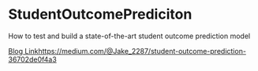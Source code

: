 # StudentOutcomePrediciton
How to test and build a state-of-the-art student outcome prediction model


[Blog Link](https://medium.com/@Jake_2287/student-outcome-prediction-36702de0f4a3)https://medium.com/@Jake_2287/student-outcome-prediction-36702de0f4a3
